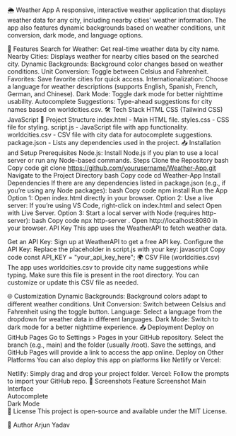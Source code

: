 🌦️ Weather App
A responsive, interactive weather application that displays weather data for any city, including nearby cities' weather information. The app also features dynamic backgrounds based on weather conditions, unit conversion, dark mode, and language options.

🚀 Features
Search for Weather: Get real-time weather data by city name.
Nearby Cities: Displays weather for nearby cities based on the searched city.
Dynamic Backgrounds: Background color changes based on weather conditions.
Unit Conversion: Toggle between Celsius and Fahrenheit.
Favorites: Save favorite cities for quick access.
Internationalization: Choose a language for weather descriptions (supports English, Spanish, French, German, and Chinese).
Dark Mode: Toggle dark mode for better nighttime usability.
Autocomplete Suggestions: Type-ahead suggestions for city names based on worldcities.csv.
🛠️ Tech Stack
HTML
CSS (Tailwind CSS)
JavaScript
📂 Project Structure
index.html - Main HTML file.
styles.css - CSS file for styling.
script.js - JavaScript file with app functionality.
worldcities.csv - CSV file with city data for autocomplete suggestions.
package.json - Lists any dependencies used in the project.
📥 Installation and Setup
Prerequisites
Node.js: Install Node.js if you plan to use a local server or run any Node-based commands.
Steps
Clone the Repository
bash
Copy code
git clone https://github.com/yourusername/Weather-App.git
Navigate to the Project Directory
bash
Copy code
cd Weather-App
Install Dependencies If there are any dependencies listed in package.json (e.g., if you’re using any Node packages):
bash
Copy code
npm install
Run the App
Option 1: Open index.html directly in your browser.
Option 2: Use a live server:
If you’re using VS Code, right-click on index.html and select Open with Live Server.
Option 3: Start a local server with Node (requires http-server):
bash
Copy code
npx http-server .
Open http://localhost:8080 in your browser.
API Key
This app uses the WeatherAPI to fetch weather data.

Get an API Key: Sign up at WeatherAPI to get a free API key.
Configure the API Key: Replace the placeholder in script.js with your key:
javascript
Copy code
const API_KEY = "your_api_key_here";
🌍 CSV File (worldcities.csv)
The app uses worldcities.csv to provide city name suggestions while typing. Make sure this file is present in the root directory. You can customize or update this CSV file as needed.

🌐 Customization
Dynamic Backgrounds: Background colors adapt to different weather conditions.
Unit Conversion: Switch between Celsius and Fahrenheit using the toggle button.
Language: Select a language from the dropdown for weather data in different languages.
Dark Mode: Switch to dark mode for a better nighttime experience.
📤 Deployment
Deploy on GitHub Pages
Go to Settings > Pages in your GitHub repository.
Select the branch (e.g., main) and the folder (usually /root).
Save the settings, and GitHub Pages will provide a link to access the app online.
Deploy on Other Platforms
You can also deploy this app on platforms like Netlify or Vercel:

Netlify: Simply drag and drop your project folder.
Vercel: Follow the prompts to import your GitHub repo.
📸 Screenshots
Feature	Screenshot
Main Interface	
Autocomplete	
Dark Mode	
📜 License
This project is open-source and available under the MIT License.

👤 Author
Arjun Yadav

